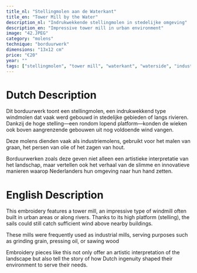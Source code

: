 ```yaml
---
title_nl: "Stellingmolen aan de Waterkant"
title_en: "Tower Mill by the Water"
description_nl: "Indrukwekkende stellingmolen in stedelijke omgeving"
description_en: "Impressive tower mill in urban environment"
image: "42.JPEG"
category: "molens"
technique: "borduurwerk"
dimensions: "13x12 cm"
price: "€20"
year: ""
tags: ["stellingmolen", "tower mill", "waterkant", "waterside", "industrie", "industrial", "platform", "stelling", "stedelijk", "urban"]
---
```


# Dutch Description

Dit borduurwerk toont een stellingmolen, een indrukwekkend type windmolen dat vaak werd gebouwd in stedelijke gebieden of langs rivieren. Dankzij de hoge stelling—een rondom lopend platform—konden de wieken ook boven aangrenzende gebouwen uit nog voldoende wind vangen.

Deze molens dienden vaak als industriemolens, gebruikt voor het malen van graan, het persen van olie of het zagen van hout.

Borduurwerken zoals deze geven niet alleen een artistieke interpretatie van het landschap, maar vertellen ook het verhaal van de slimme en innovatieve manieren waarop Nederlanders hun omgeving naar hun hand zetten.

# English Description

This embroidery features a tower mill, an impressive type of windmill often built in urban areas or along rivers. Thanks to its high platform (stelling), the sails could still catch sufficient wind above nearby buildings.

These mills were frequently used as industrial mills, serving purposes such as grinding grain, pressing oil, or sawing wood

Embroidery pieces like this not only offer an artistic interpretation of the landscape but also tell the story of how Dutch ingenuity shaped their environment to serve their needs.
